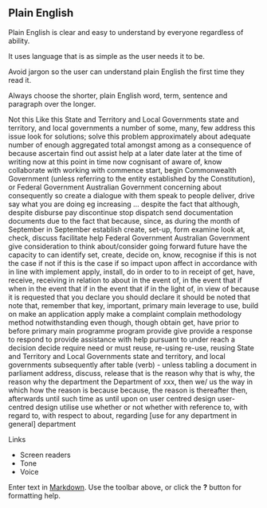 ---
---
## Plain English

Plain English is clear and easy to understand by everyone regardless of ability.

It uses language that is as simple as the user needs it to be.

Avoid jargon so the user can understand plain English the first time they read it.

Always choose the shorter, plain English word, term, sentence and paragraph over the longer.

Not this
Like this
State and Territory and Local Governments
state and territory, and local governments
a number of
some, many, few
address this issue
look for solutions; solve this problem
approximately
about
adequate number of
enough
aggregated
total
amongst
among
as a consequence of
because
ascertain
find out
assist
help
at a later date
later
at the time of writing
now
at this point in time
now
cognisant of
aware of, know
collaborate with
working with
commence
start, begin
Commonwealth Government (unless referring to the entity established by the Constitution), or Federal Government
Australian Government
concerning
about
consequently
so
create a dialogue with them
speak to people
deliver, drive
say what you are doing eg increasing ...
despite the fact that
although, despite
disburse
pay
discontinue
stop
dispatch
send
documentation
documents
due to the fact that
because, since, as
during the month of September
in September
establish
create, set-up, form
examine
look at, check, discuss
facilitate
help
Federal Government
Australian Government
give consideration to
think about/consider
going forward
future
have the capacity to
can
identify
set, create, decide on, know, recognise
if this is not the case
if not
if this is the case
if so
impact upon
affect
in accordance with
in line with
implement
apply, install, do
in order to
to
in receipt of
get, have, receive, receiving
in relation to
about
in the event of, in the event that
if when
in the event that
if
in the event that
if
in the light of, in view of
because
it is requested that you declare
you should declare
it should be noted that
note that, remember that
key, important, primary
main
leverage
to use, build on
make an application
apply
make a complaint
complain
methodology
method
notwithstanding
even though, though
obtain
get, have
prior to
before
primary
main
programme
program
provide
give
provide a response to
respond to
provide assistance with
help
pursuant to
under
reach a decision
decide
require
need or must
reuse, re-using
re-use, reusing
State and Territory and Local Governments
state and territory, and local governments
subsequently
after
table (verb) - unless tabling a document in parliament
address, discuss, release
that is the reason why
that is why, the reason why
the department
the Department of xxx, then we/ us
the way in which
how
the reason is because
because, the reason is
thereafter
then, afterwards
until such time as
until
upon
on
user centred design
user-centred design
utilise
use
whether or not
whether
with reference to, with regard to, with respect to
about, regarding
[use for any department in general]
department

Links

- Screen readers
- Tone
- Voice


Enter text in [Markdown](http://daringfireball.net/projects/markdown/). Use the toolbar above, or click the **?** button for formatting help.
